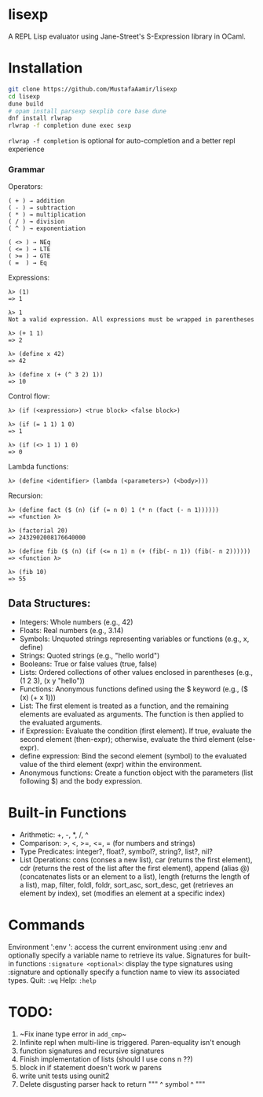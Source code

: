 # lisexp
A REPL Lisp evaluator using Jane-Street's S-Expression library in OCaml.

# Installation
```bash
git clone https://github.com/MustafaAamir/lisexp
cd lisexp
dune build
# opam install parsexp sexplib core base dune
dnf install rlwrap
rlwrap -f completion dune exec sexp
```

`rlwrap -f completion` is optional for auto-completion and a better repl experience

### Grammar

Operators:
```
( + ) → addition
( - ) → subtraction
( * ) → multiplication
( / ) → division
( ^ ) → exponentiation

( <> ) → NEq
( <= ) → LTE
( >= ) → GTE
( =  ) → Eq
```

Expressions:
```
λ> (1)
=> 1

λ> 1
Not a valid expression. All expressions must be wrapped in parentheses

λ> (+ 1 1)
=> 2

λ> (define x 42)
=> 42

λ> (define x (+ (^ 3 2) 1))
=> 10
```

Control flow:
```
λ> (if (<expression>) <true block> <false block>)

λ> (if (= 1 1) 1 0)
=> 1

λ> (if (<> 1 1) 1 0)
=> 0
```

Lambda functions:
```
λ> (define <identifier> (lambda (<parameters>) (<body>)))
```

Recursion:
```
λ> (define fact ($ (n) (if (= n 0) 1 (* n (fact (- n 1))))))
=> <function λ>

λ> (factorial 20)
=> 2432902008176640000

λ> (define fib ($ (n) (if (<= n 1) n (+ (fib(- n 1)) (fib(- n 2))))))
=> <function λ>

λ> (fib 10)
=> 55
```

## Data Structures:
- Integers: Whole numbers (e.g., 42)
- Floats: Real numbers (e.g., 3.14)
- Symbols: Unquoted strings representing variables or functions (e.g., x, define)
- Strings: Quoted strings (e.g., "hello world")
- Booleans: True or false values (true, false)
- Lists: Ordered collections of other values enclosed in parentheses (e.g., (1 2 3), (x y "hello"))
- Functions: Anonymous functions defined using the \$ keyword (e.g., (\$ (x) (+ x 1)))
- List: The first element is treated as a function, and the remaining elements are evaluated as arguments. The function is then applied to the evaluated arguments.
- if Expression: Evaluate the condition (first element). If true, evaluate the second element (then-expr); otherwise, evaluate the third element (else-expr).
- define expression: Bind the second element (symbol) to the evaluated value of the third element (expr) within the environment.
- Anonymous functions: Create a function object with the parameters (list following $) and the body expression.

# Built-in Functions
- Arithmetic: +, -, *, /, ^
- Comparison: >, <, >=, <=, = (for numbers and strings)
- Type Predicates: integer?, float?, symbol?, string?, list?, nil?
- List Operations: cons (conses a new list), car (returns the first element), cdr (returns the rest of the list after the first element), append (alias @) (concatenates lists or an element to a list), length (returns the length of a list), map, filter, foldl, foldr, sort_asc, sort_desc, get (retrieves an element by index), set (modifies an element at a specific index)

# Commands
Environment ':env <optional>': access the current environment using :env and optionally specify a variable name to retrieve its value.
Signatures for built-in functions `:signature <optional>`: display the type signatures using :signature and optionally specify a function name to view its associated types.
Quit: `:wq`
Help: `:help`

# TODO:
1. ~Fix inane type error in `add_cmp`~
2. Infinite repl when multi-line is triggered. Paren-equality isn't enough
3. function signatures and recursive signatures
4. Finish implementation of lists (should I use cons n ??)
5. <then> block in if statement doesn't work w parens
6. write unit tests using ounit2
7. Delete disgusting parser hack to return "\"" ^ symbol ^ "\""

